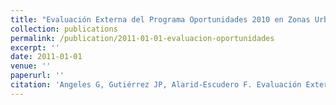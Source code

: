 ```yaml
---
title: "Evaluación Externa del Programa Oportunidades 2010 en Zonas Urbanas (2002-2009): Efectos de Oportunidades en Salud y Nutrición."
collection: publications
permalink: /publication/2011-01-01-evaluacion-oportunidades
excerpt: ''
date: 2011-01-01
venue: ''
paperurl: ''
citation: 'Angeles G, Gutiérrez JP, Alarid-Escudero F. Evaluación Externa del Programa Oportunidades 2010 en Zonas Urbanas (2002-2009): Efectos de Oportunidades en Salud y Nutrición. Mexico City: Secretaría de Desarrollo Social; 2011.'
---
```

